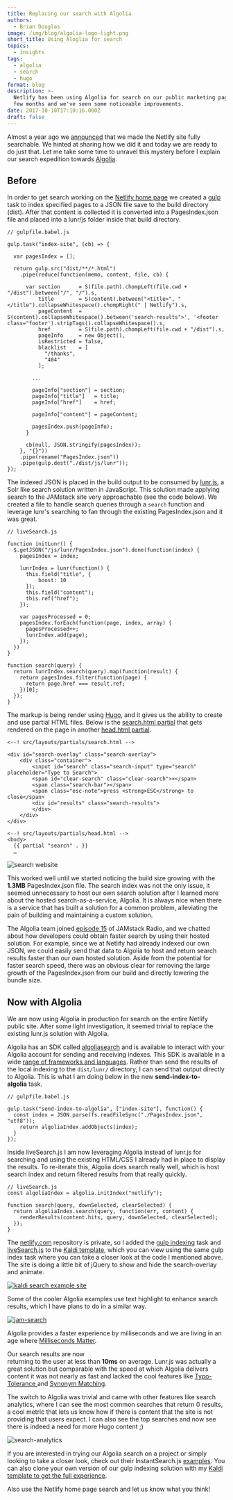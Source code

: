```yaml
---
title: Replacing our search with Algolia
authors:
  - Brian Douglas
image: /img/blog/algolia-logo-light.png
short_title: Using Aloglia for search
topics:
  - insights
tags:
  - algolia
  - search
  - hugo
format: blog
description: >-
  Netlify has been using Algolia for search on our public marketing page for a
  few months and we've seen some noticeable improvements.
date: 2017-10-10T17:10:16.000Z
draft: false
---
```

Almost a year ago we [announced](/blog/2016/09/22/making-netlifys-website-fully-searchable/) that we made the Netlify site fully searchable. We hinted at sharing how we did it and today we are ready to do just that. Let me take some time to unravel this mystery before I explain our search expedition towards [Algolia](https://www.algolia.com/).

## Before

In order to get search working on the [Netlify home page](https://www.netlify.com) we created a [gulp](https://gulpjs.com/) task to index specified pages to a JSON file save to the build directory (dist). After that content is collected it is converted into a PagesIndex.json file and placed into a lunr/js folder inside that build directory.

```
// gulpfile.babel.js

gulp.task("index-site", (cb) => {

  var pagesIndex = [];

  return gulp.src("dist/**/*.html")
    .pipe(reduce(function(memo, content, file, cb) {

      var section      = S(file.path).chompLeft(file.cwd + "/dist").between("/", "/").s,
          title        = S(content).between("<title>", "</title").collapseWhitespace().chompRight(" | Netlify").s,
          pageContent  = S(content).collapseWhitespace().between('search-results">', '<footer class="footer').stripTags().collapseWhitespace().s,
          href         = S(file.path).chompLeft(file.cwd + "/dist").s,
          pageInfo     = new Object(),
          isRestricted = false,
          blacklist    = [
            "/thanks",
            "404"
          ];

        ...

        pageInfo["section"] = section;
        pageInfo["title"]   = title;
        pageInfo["href"]    = href;

        pageInfo["content"] = pageContent;

        pagesIndex.push(pageInfo);
      }

      cb(null, JSON.stringify(pagesIndex));
    }, "{}"))
    .pipe(rename("PagesIndex.json"))
    .pipe(gulp.dest("./dist/js/lunr"));
});
```

The indexed JSON is placed in the build output to be consumed by [lunr.js](https://lunrjs.com/), a Solr like search solution written in JavaScript. This solution made applying search to the JAMstack site very approachable (see the code below). We created a file to handle search queries through a `search` function and leverage lunr's searching to fan through the existing PagesIndex.json and it was great.

```
// liveSearch.js

function initLunr() {
  $.getJSON("/js/lunr/PagesIndex.json").done(function(index) {
    pagesIndex = index;

    lunrIndex = lunr(function() {
      this.field("title", {
          boost: 10
      });
      this.field("content");
      this.ref("href");
    });

    var pagesProcessed = 0;
    pagesIndex.forEach(function(page, index, array) {
      pagesProcessed++;
      lunrIndex.add(page);
    });
  })
}

function search(query) {
  return lunrIndex.search(query).map(function(result) {
    return pagesIndex.filter(function(page) {
      return page.href === result.ref;
    })[0];
  });
}
```

The markup is being render using  [Hugo](http://gohugo.io/), and it gives us the ability to create and use partial HTML files. Below is the [search.html partial](https://github.com/bdougie/kaldi-hugo-search-template/blob/master/site/layouts/partials/search.html) that gets rendered on the page in another [head.html partial](https://github.com/bdougie/kaldi-hugo-search-template/blob/master/site/layouts/partials/head.html#L23).

```
<--! src/layouts/partials/search.html -->

<div id="search-overlay" class="search-overlay">
	<div class="container">
		<input id="search" class="search-input" type="search" placeholder="Type to Search">
		<span id="clear-search" class="clear-search">×</span>
		<span class="search-bar"></span>
		<span class="esc-note">press <strong>ESC</strong> to close</span>
		<div id="results" class="search-results">
		</div>
	</div>
</div>

<--! src/layouts/partials/head.html -->
<body>
  {{ partial "search" . }}
  …
```

![search website](/img/blog/search-website.gif)

This worked well until we started noticing the build size growing with the **1.3MB** PagesIndex.json file. The search index was not the only issue, it seemed unnecessary to host our own search solution after I learned more about the hosted search-as-a-service, Algolia. It is always nice when there is a service that has built a solution for a common problem, alleviating the pain of building and maintaining a custom solution.

The Algolia team joined [episode 15](/blog/2017/06/27/the-out-of-box-search-experience/) of JAMstack Radio, and we chatted about how developers could obtain faster search by using their hosted solution. For example, since we at Netlify had already indexed our own JSON, we could easily send that data to Algolia to host and return search results faster than our own hosted solution. Aside from the potential for faster search speed, there was an obvious clear for removing the large growth of the PagesIndex.json from our build and directly lowering the bundle size.

## Now with Algolia

We are now using Algolia in production for search on the entire Netlify public site. After some light investigation, it seemed trivial to replace the existing lunr.js solution with Algolia.

Algolia has an SDK called [algoliasearch](https://www.npmjs.com/package/algoliasearch) and is available to interact with your Algolia account for sending and receiving indexes. This SDK is available in a wide [range of frameworks and languages](https://www.algolia.com/integrations). Rather than send the results of the local indexing to the `dist/lunr/` directory, I can send that output directly to Algolia. This is what I am doing below in the new **send-index-to-algolia** task.

```
// gulpfile.babel.js

gulp.task("send-index-to-algolia", ["index-site"], function() {
  const index = JSON.parse(fs.readFileSync("./PagesIndex.json", "utf8"));
    return algoliaIndex.addObjects(index);
  }
});
```

Inside liveSearch.js I am now leveraging Algolia instead of lunr.js for searching and using the existing HTML/CSS I already had in place to display the results. To re-iterate this, Algolia does search really well, which is host search index and return filtered results from that really quickly.

```
// liveSearch.js
const algoliaIndex = algolia.initIndex("netlify");

function search(query, downSelected, clearSelected) {
  return algoliaIndex.search(query, function(err, content) {
    renderResults(content.hits, query, downSelected, clearSelected);
  });
}
```

The [netlify.com](https://www.netlify.com/) repository is private, so I added the [gulp indexing](https://github.com/bdougie/kaldi-hugo-search-template/blob/6a5230f9b81e1f876bc41973678b0691f61ab8d1/gulpfile.babel.js#L125-L184) task and [liveSearch.js](https://github.com/bdougie/kaldi-hugo-search-template/blob/master/site/static/js/liveSearch.js) to the [Kaldi template](https://kaldi-algolia.netlify.com/), which you can view using the same gulp index task where you can take a closer look at the code I mentioned above. The site is doing a little bit of jQuery to show and hide the search-overlay and animate.

[![kaldi search example site](/img/blog/kaldi-search.gif)](https://kaldi-algolia.netlify.com/)

Some of the cooler AlgoIia examples use text highlight to enhance search results, which I have plans to do in a similar way.

[![jam-search](/img/blog/jam-search.gif)](https://community.algolia.com/instantsearch.js/examples/media/)

Algolia provides a faster experience by milliseconds and we are living in an age where [Milliseconds Matter](https://blog.algolia.com/). 

Our search results are now returning to the user at less than **10ms** on average. Lunr.js was actually a great solution but comparable with the speed at which Algolia delivers content it was not nearly as fast and lacked the cool features like [Typo-Tolerance ](https://www.algolia.com/doc/guides/textual-relevance/typo-tolerance/)and [Synonym Matching](https://www.algolia.com/doc/guides/textual-relevance/synonyms/).

The switch to Algolia was trivial and came with other features like search analytics, where I can see the most common searches that return 0 results, a cool metric that lets us know how if there is content that the site is not providing that users expect. I can also see the top searches and now see there is indeed a need for more Hugo content ;)

![search-analytics](/img/blog/search-analytics.png)

If you are interested in trying our Algolia search on a project or simply looking to take a closer look, check out their InstantSearch.js [examples](https://community.algolia.com/instantsearch.js/examples/). You can also clone your own version of our gulp indexing solution with my [Kaldi template to get the full experience](https://app.netlify.com/start/deploy?repository=https://github.com/bdougie/kaldi-hugo-search-template).

Also use the Netlify home page search and let us know what you think!
